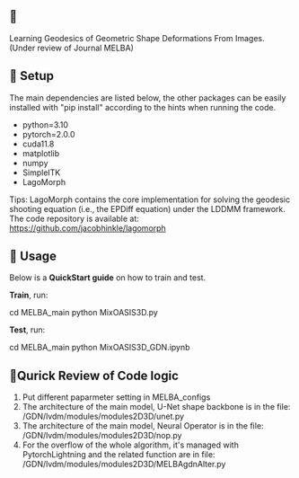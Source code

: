 ## 🧭

Learning Geodesics of Geometric Shape Deformations From Images. (Under review of Journal MELBA)


## 📌 Setup

The main dependencies are listed below, the other packages can be easily installed with "pip install" according to the hints when running the code.

* python=3.10
* pytorch=2.0.0
* cuda11.8
* matplotlib
* numpy
* SimpleITK
* LagoMorph

Tips:
LagoMorph contains the core implementation for solving the geodesic shooting equation (i.e., the EPDiff equation) under the LDDMM framework.
The code repository is available at: https://github.com/jacobhinkle/lagomorph


## 🚀 Usage

Below is a **QuickStart guide** on how to train and test.

**Train**, run:

cd MELBA_main
python MixOASIS3D.py


**Test**, run:

cd MELBA_main
python MixOASIS3D_GDN.ipynb


## 🔹Qurick Review of Code logic

1. Put different paparmeter setting in MELBA_configs
2. The architecture of the main model, U-Net shape backbone is in the file: /GDN/lvdm/modules/modules2D3D/unet.py
3. The architecture of the main model, Neural Operator is in the file: /GDN/lvdm/modules/modules2D3D/nop.py
4. For the overflow of the whole algorithm, it's managed with PytorchLightning and the related function are in file: /GDN/lvdm/modules/modules2D3D/MELBAgdnAlter.py
